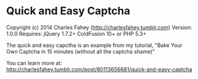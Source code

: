 # Quick and Easy Captcha

Copyright (c) 2014 Charles Fahey (http://charlesfahey.tumblr.com)
Version: 1.0.0
Requires:
	jQuery 1.7.2+
	ColdFusion 10+ or PHP 5.3+

The quick and easy capctha is an example from my tutorial,
"Bake Your Own Captcha in 15 minutes (without all the captcha shame)"

You can learn more at: http://charlesfahey.tumblr.com/post/80113656681/quick-and-easy-captcha
